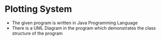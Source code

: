 # Plotting System

- The given program is written in Java Programming Language
- There is a UML Diagram in the program which demonstrates the class structure of the program

